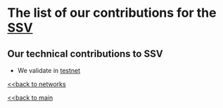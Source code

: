 # The list of our contributions for the [SSV](https://ssv.network/)

## Our technical contributions to SSV

- We validate in [testnet](https://explorer.ssv.network/validators/b9889f1f6376ca0eb6c6b416eff1e926106df881514ec60536dd863b841a2b243f5aa80e8c223ade883d517c0c9b3b15)


[<<back to networks](https://github.com/nq4-net/entrance/tree/main/networks)

[<<back to main](https://github.com/nq4-net/entrance)